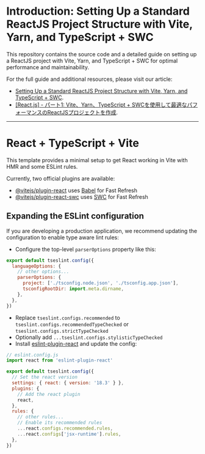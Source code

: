 # Introduction: Setting Up a Standard ReactJS Project Structure with Vite, Yarn, and TypeScript + SWC

This repository contains the source code and a detailed guide on setting up a ReactJS project with Vite, Yarn, and TypeScript + SWC for optimal performance and maintainability.

For the full guide and additional resources, please visit our article:
- [Setting Up a Standard ReactJS Project Structure with Vite, Yarn, and TypeScript + SWC](https://kaizutech.com/reactjs-tutorial/reactjs-part-1-create-a-reactjs-project-with-vite-yarn-and-typescript-swc-for-optimal-performance-434327/).
- [[React.js] - パート1: Vite、Yarn、TypeScript + SWCを使用して最適なパフォーマンスのReactJSプロジェクトを作成](https://kaizutech.com/ja/reactjs-tutorial/reactjs-part-1-create-a-reactjs-project-with-vite-yarn-and-typescript-swc-for-optimal-performance-ja-401225/).

---

# React + TypeScript + Vite

This template provides a minimal setup to get React working in Vite with HMR and some ESLint rules.

Currently, two official plugins are available:

- [@vitejs/plugin-react](https://github.com/vitejs/vite-plugin-react/blob/main/packages/plugin-react/README.md) uses [Babel](https://babeljs.io/) for Fast Refresh
- [@vitejs/plugin-react-swc](https://github.com/vitejs/vite-plugin-react-swc) uses [SWC](https://swc.rs/) for Fast Refresh

## Expanding the ESLint configuration

If you are developing a production application, we recommend updating the configuration to enable type aware lint rules:

- Configure the top-level `parserOptions` property like this:

```js
export default tseslint.config({
  languageOptions: {
    // other options...
    parserOptions: {
      project: ['./tsconfig.node.json', './tsconfig.app.json'],
      tsconfigRootDir: import.meta.dirname,
    },
  },
})
```

- Replace `tseslint.configs.recommended` to `tseslint.configs.recommendedTypeChecked` or `tseslint.configs.strictTypeChecked`
- Optionally add `...tseslint.configs.stylisticTypeChecked`
- Install [eslint-plugin-react](https://github.com/jsx-eslint/eslint-plugin-react) and update the config:

```js
// eslint.config.js
import react from 'eslint-plugin-react'

export default tseslint.config({
  // Set the react version
  settings: { react: { version: '18.3' } },
  plugins: {
    // Add the react plugin
    react,
  },
  rules: {
    // other rules...
    // Enable its recommended rules
    ...react.configs.recommended.rules,
    ...react.configs['jsx-runtime'].rules,
  },
})
```
